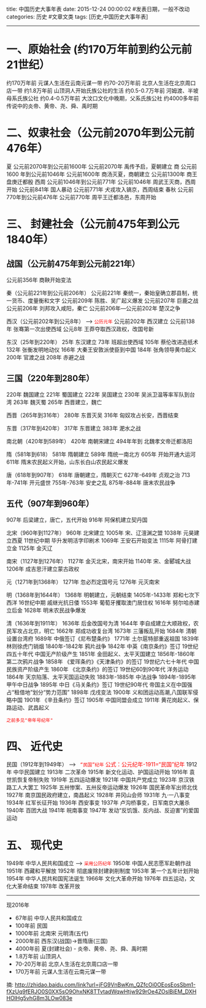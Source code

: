 title: 中国历史大事年表
date: 2015-12-24 00:00:02 #发表日期，一般不改动
categories: 历史 #文章文类
tags: [历史,中国历史大事年表]

---

# 一、原始社会  (约170万年前到约公元前21世纪） 
约170万年前 元谋人生活在云南元谋一带
约70-20万年前 北京人生活在北京周口店一带
约1.8万年前 山顶洞人开始氏族公社的生活
约0.5-0.7万年前 河姆渡、半坡母系氏族公社
约0.4-0.5万年前 大汶口文化中晚期，父系氏族公社
约4000多年前 传说中的炎帝、黄帝、尧、舜、禹时期 

# 二、奴隶社会（公元前2070年到公元前476年） 
夏 
公元前2070年到公元前1600年
公元前2070年 禹传予启，夏朝建立
商 
公元前1600 年到公元前1046年
公元前1600年 商汤灭夏，商朝建立
公元前1300年 商王盘庚迁都殷
西周 
公元前1046年到公元前771年
公元前1046年 周武王灭商，西周开始
公元前841年 国人暴动
公元前771年 犬戎攻入镐京，西周结束
春秋 
公元前770年到公元前476年
公元前770年 周平王迁都洛邑，东周开始 

# 三、 封建社会（公元前475年到公元1840年） 
## 战国（公元前475年到公元前221年）
公元前356年 商鞅开始变法

秦（公元前221年到公元前206年）
公元前221年 秦统一，秦始皇确立郡县制，统一货币、度量衡和文字
公元前209年 陈胜、吴广起义爆发
公元前207年 巨鹿之战
公元前206年 刘邦攻入咸阳，秦亡
公元前206年—公元前202年 楚汉之争

西汉（公元前202年到公元8年）  --> <font color=red>`公历元年`</font>
公元前202年 西汉建立
公元前138年 张骞第一次出使西域
公元8年 王莽夺取西汉政权，改国号新

东汉（25年到220年）
25年 东汉建立
73年 班超出使西域
105年 蔡伦改进造纸术
132年 张衡发明地动仪
166年 大秦王安敦派使臣到中国
184年 张角领导黄巾起义
200年 官渡之战
208年 赤避之战

## 三国（220年到280年）
220年 魏国建立
221年 蜀国建立
222年 吴国建立
230年 吴派卫温等率军队到台湾
263年 魏灭蜀
265年 西晋建立，魏亡

西晋（265年到316年）
280年 东晋灭吴
316年 匈奴攻占长安，西晋结束

东晋（317年到420年）
317年 东晋建立
383年 淝水之战

南北朝（420年到589年）
420年 南朝宋建立
494年年到 北魏孝文帝迁都洛阳

隋（581年到618）
581年 隋朝建立
589年 隋统一南北方
605年 开始开通大运河
611年 隋末农民起义开始，山东长白山农民起义爆发

唐（618年到907年）
618年 唐朝建立，隋朝灭亡
627年-649年 贞观之治
713年-741年 开元盛世
755年-763年 安史之乱
875年-884年 唐末农民战争

## 五代（907年到960年）
907年 后梁建立，唐亡，五代开始
916年 阿保机建立契丹国

北宋（960年到1127年）
960年 北宋建立
1005年 宋、辽澶渊之盟
1038年 元昊建立西夏
11世纪中期 毕升发明活字印刷术
1069年 王安石开始变法
1115年 阿骨打建立金
1125年 金灭辽

南宋（1127年到1276年）
1127年 金灭北宋，南宋开始
1140年 宋、金郾城大战
1206年 成吉思汗建立蒙古政权

元（1271年到1368年）
1271年 忽必烈定国号元
1276年 元灭南宋

明（1368年到1644年）
1368年 明朝建立，元朝结束
1405年-1433年 郑和七次下西洋
16世纪中期 戚继光抗日倭
1553年 葡萄牙攫取澳门居住权
1616年 努尔哈赤建立后金
1628年 明末农民战争爆发

清（1636年到1911年）
1636年 后金改国号为清
1644年 李自成建立大顺政权，农民军攻占北京，明亡
1662年 郑成功收复台湾
1673年 三藩叛乱开始
1684年 清朝设置台湾府
1689年 中俄签订《尼布楚条约》
1771年 土尔扈特部重返祖国
1839年 林则徐虎门销烟
1840年-1842年 鸦片战争
1842年 中英《南京条约》签订
19世纪四五十年代 中国无产阶级产生
1851年 金田起义、太平天国建立
1856年-1860年 第二次鸦片战争
1858年 《爱珲条约》《天津条约》的签订
19世纪六七十年代 中国民族资产阶级产生
1860年 《北京条约》的签订
19世纪60到90年代 洋务运动
1864年 天京陷落、太平天国运动失败
1883年-1885年 中法战争
1894年-1895年 甲午中日战争
1895年 中日《马关条约》签订
19世纪90年代 帝国主义在中国强占“租借地”划分“势力范围”
1898年 戊戌变法
1900年 义和团运动高潮,八国联军侵略中国
1901年 《辛丑条约》签订
1905年 中国同盟会成立
1911年 黄花岗起义、保路运动、武昌起义 

<font color=red>`之前多见"帝年号纪年"`</font>
# 四、 近代史 
民国（1912年到1949年）     --> <font color=red>` “民国”纪年`  公式：公元纪年-1911=“民国”纪年</font>
1912年 中华民国建立
1913年 二次革命
1915年 新文化运动、护国运动开始
1916年 袁世凯恢复帝制失败
1919年 五四运动爆发
1921年 中国共产党成立
1923年 京汉铁路工人大罢工
1925年 五卅惨案、五卅反帝运动爆发
1926年 国民革命军出师北伐
1927年 南京国民政府建立，南昌起义
1928年 井冈山会师
1931年 九·一八事变
1934年 红军长征开始
1936年 西安事变
1937年 卢沟桥事变，日军南京大屠杀
1940年 百团大战
1941年 皖南事变
1947年 发动“反饥饿、反内战、反迫害”的爱国运动 

# 五、 现代史 
1949年 中华人民共和国成立     --> <font color=red>`采用公历纪年`</font>
1950年 中国人民志愿军赴朝作战
1951年 西藏和平解放
1952年 彻底废除封建剥削制度
1953年 第一个五年计划开始
1954年 中华人民共和国宪法诞生
1966年 文化大革命开始
1976年 四五运动，文化大革命结束
1978年 改革开放

---
现2016年
* 67年前      中华人民共和国成立
* 100年前    民国
* 1000年前  北南宋 元明清(五代)
* 2000年前  西东汉(战国)->晋隋唐(三国)
* 4000年前  夏(封建社会) - 炎帝、黄帝、尧、舜、禹时期
* 1.8万年前 山顶洞人
* 70-20万年前 北京人生活在北京周口店一带
* 170万年前 元谋人生活在云南元谋一带

摘:
http://zhidao.baidu.com/link?url=jFG9VnBwKm_QZfcOi0OEosEosSbm1-fXzUq9fERJO0S0XX5sO9OhxNK8TTvtadWqwHtjw929rOe4ZOslBiEM_DXHHOlHg5vhG8m3LOw083e

<!-- more -->